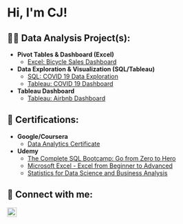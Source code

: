 ### 

<!--
**accazel/accazel** is a ✨ _special_ ✨ repository because its `README.md` (this file) appears on your GitHub profile.

Here are some ideas to get you started:

- 🔭 I’m currently working on ...
- 🌱 I’m currently learning ...
- 👯 I’m looking to collaborate on ...
- 🤔 I’m looking for help with ...
- 💬 Ask me about ...
- 📫 How to reach me: ...
- 😄 Pronouns: ...
- ⚡ Fun fact: ...
-->


<h1>Hi, I'm CJ! <br/><a href="https://github.com/accazel"></a> <a href="https://www.linkedin.com/in/cj-cazel/"></a></h1>

<h2>👨‍💻 Data Analysis Project(s):</h2>

- <b>Pivot Tables & Dashboard (Excel)</b>
  - [Excel: Bicycle Sales Dashboard](https://github.com/accazel/BicycleSalesDashboard/)
- <b>Data Exploration & Visualization (SQL/Tableau)</b>
  - [SQL: COVID 19 Data Exploration](https://github.com/accazel/PortfolioProjects/blob/main/COVID.sql)
  - [Tableau: COVID 19 Dashboard](https://public.tableau.com/views/COVID-19Dashboard_16965503734720/Dashboard1?:language=en-US&:display_count=n&:origin=viz_share_link)
 - <b>Tableau Dashboard</b>
    - [Tableau: Airbnb Dashboard](https://public.tableau.com/views/AirbnbProject-TokyoJapan/Dashboard1?:language=en-US&publish=yes&:display_count=n&:origin=viz_share_link)
 
<h2>📄 Certifications:</h2>

- <b>Google/Coursera</b>
  - [Data Analytics Certificate](https://www.credly.com/badges/0a8abb76-02e6-448f-985e-100c93ca7840/linked_in_profile)
- <b>Udemy</b>
  - [The Complete SQL Bootcamp: Go from Zero to Hero](https://www.udemy.com/certificate/UC-ab5c4330-03b7-428d-b13d-f869da5272dc)
  - [Microsoft Excel - Excel from Beginner to Advanced](https://www.udemy.com/certificate/UC-5121d6fb-27d2-4733-9c61-5c13d5d6e017/)
  - [Statistics for Data Science and Business Analysis](https://www.udemy.com/certificate/UC-78ec93c8-be09-49e5-9526-28e1afa7479c/)

<h2> 🤳 Connect with me:</h2>

[<img align="left" alt="CJCazel | LinkedIn" width="22px" src="https://cdn.jsdelivr.net/npm/simple-icons@v3/icons/linkedin.svg" />][linkedin]

[linkedin]: https://www.linkedin.com/in/cj-cazel
